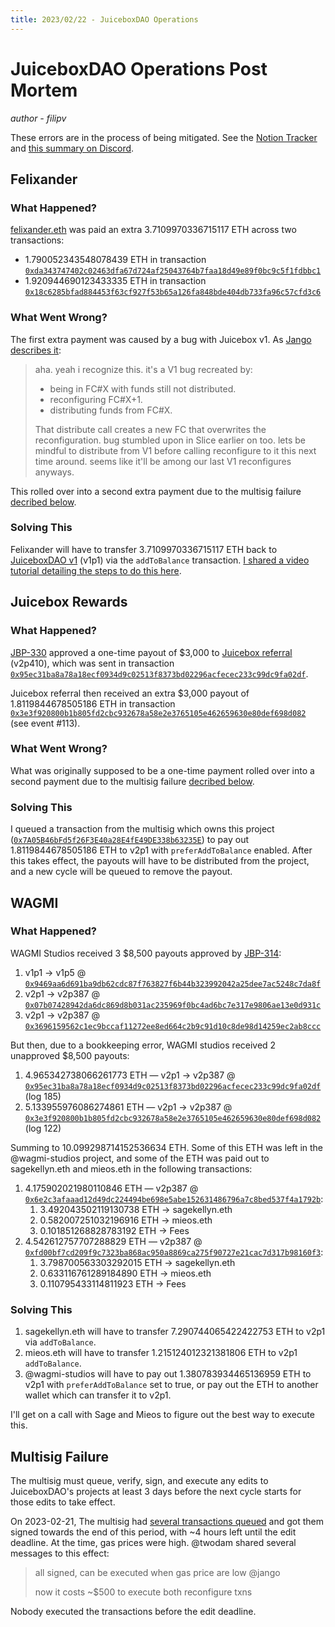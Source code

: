 ```yaml
---
title: 2023/02/22 - JuiceboxDAO Operations
---
```


# JuiceboxDAO Operations Post Mortem

*author - filipv*

These errors are in the process of being mitigated. See the [Notion Tracker](https://juicebox.notion.site/Bookkeeping-Mistake-Fixes-63202c33bb784d2fac645559cf17b84a) and [this summary on Discord](https://discord.com/channels/775859454780244028/915334655144787998/1078077687240863804).

## Felixander

### What Happened?

[felixander.eth](https://etherscan.io/address/0xa8488938161c9afa127e93fef6d3447051588664) was paid an extra 3.7109970336715117 ETH across two transactions:

- 1.790052343548078439 ETH in transaction [`0xda343747402c02463dfa67d724af25043764b7faa18d49e89f0bc9c5f1fdbbc1`](https://etherscan.io/tx/0xda343747402c02463dfa67d724af25043764b7faa18d49e89f0bc9c5f1fdbbc1)
- 1.920944690123433335 ETH in transaction [`0x18c6285bfad884453f63cf927f53b65a126fa848bde404db733fa96c57cfd3c6`](https://etherscan.io/tx/0x18c6285bfad884453f63cf927f53b65a126fa848bde404db733fa96c57cfd3c6)

### What Went Wrong?

The first extra payment was caused by a bug with Juicebox v1. As [Jango describes it](https://discord.com/channels/775859454780244028/915334655144787998/1075044072164691988):

> aha. yeah i recognize this. it's a V1 bug recreated by:
> 
> - being in FC#X with funds still not distributed.
> - reconfiguring FC#X+1.
> - distributing funds from FC#X.
> 
> That distribute call creates a new FC that overwrites the reconfiguration. bug stumbled upon in Slice earlier on too.
> lets be mindful to distribute from V1 before calling reconfigure to it this next time around.
> seems like it'll be among our last V1 reconfigures anyways.

This rolled over into a second extra payment due to the multisig failure [decribed below](#multisig-failure).

### Solving This

Felixander will have to transfer 3.7109970336715117 ETH back to [JuiceboxDAO v1](https://juicebox.money/p/juicebox) (v1p1) via the `addToBalance` transaction. [I shared a video tutorial detailing the steps to do this here](https://discord.com/channels/775859454780244028/915334655144787998/1083878280861585448).

## Juicebox Rewards

### What Happened?

[JBP-330](https://www.jbdao.org/p/330) approved a one-time payout of $3,000 to [Juicebox referral](https://juicebox.money/v2/p/410) (v2p410), which was sent in transaction [`0x95ec31ba8a78a18ecf0934d9c02513f8373bd02296acfecec233c99dc9fa02df`](https://etherscan.io/tx/0x95ec31ba8a78a18ecf0934d9c02513f8373bd02296acfecec233c99dc9fa02df).

Juicebox referral then received an extra $3,000 payout of 1.8119844678505186 ETH in transaction [`0x3e3f920800b1b805fd2cbc932678a58e2e3765105e462659630e80def698d082`](https://etherscan.io/tx/0x3e3f920800b1b805fd2cbc932678a58e2e3765105e462659630e80def698d082) (see event #113).

### What Went Wrong?

What was originally supposed to be a one-time payment rolled over into a second payment due to the multisig failure [decribed below](#multisig-failure).

### Solving This

I queued a transaction from the multisig which owns this project ([`0x7A05B46bFd5f26F3E40a28E4fE49DE338b63235E`](https://etherscan.io/address/0x7A05B46bFd5f26F3E40a28E4fE49DE338b63235E)) to pay out 1.8119844678505186 ETH to v2p1 with `preferAddToBalance` enabled. After this takes effect, the payouts will have to be distributed from the project, and a new cycle will be queued to remove the payout.

## WAGMI

### What Happened?

WAGMI Studios received 3 $8,500 payouts approved by [JBP-314](https://www.jbdao.org/p/314):

1. v1p1 -> v1p5 @ [`0x9469aa6d691ba9db62cdc87f763827f6b44b323992042a25dee7ac5248c7da8f`](https://etherscan.io/tx/0x9469aa6d691ba9db62cdc87f763827f6b44b323992042a25dee7ac5248c7da8f)
2. v2p1 -> v2p387 @ [`0x07b07428942da6dc869d8b031ac235969f0bc4ad6bc7e317e9806ae13e0d931c`](https://etherscan.io/tx/0x07b07428942da6dc869d8b031ac235969f0bc4ad6bc7e317e9806ae13e0d931c)
3. v2p1 -> v2p387 @ [`0x3696159562c1ec9bccaf11272ee8ed664c2b9c91d10c8de98d14259ec2ab8ccc`](https://etherscan.io/tx/0x3696159562c1ec9bccaf11272ee8ed664c2b9c91d10c8de98d14259ec2ab8ccc)

But then, due to a bookkeeping error, WAGMI studios received 2 unapproved $8,500 payouts:

1. 4.965342738066261773 ETH — v2p1 -> v2p387 @ [`0x95ec31ba8a78a18ecf0934d9c02513f8373bd02296acfecec233c99dc9fa02df`](https://etherscan.io/tx/0x95ec31ba8a78a18ecf0934d9c02513f8373bd02296acfecec233c99dc9fa02df) (log 185)
2. 5.133955976086274861 ETH — v2p1 -> v2p387 @ [`0x3e3f920800b1b805fd2cbc932678a58e2e3765105e462659630e80def698d082`](https://etherscan.io/tx/0x3e3f920800b1b805fd2cbc932678a58e2e3765105e462659630e80def698d082) (log 122)

Summing to 10.099298714152536634 ETH. Some of this ETH was left in the @wagmi-studios project, and some of the ETH was paid out to sagekellyn.eth and mieos.eth in the following transactions:

1. 4.175902021980110846 ETH — v2p387 @ [`0x6e2c3afaaad12d49dc224494be698e5abe152631486796a7c8bed537f4a1792b`](https://etherscan.io/tx/0x6e2c3afaaad12d49dc224494be698e5abe152631486796a7c8bed537f4a1792b):
	1. 3.492043502119130738 ETH -> sagekellyn.eth
	2. 0.582007251032196916 ETH -> mieos.eth
	3. 0.101851268828783192 ETH -> Fees
2. 4.542612757707288829 ETH — v2p387 @ [`0xfd00bf7cd209f9c7323ba868ac950a8869ca275f90727e21cac7d317b98160f3`](https://etherscan.io/tx/0xfd00bf7cd209f9c7323ba868ac950a8869ca275f90727e21cac7d317b98160f3):
	1. 3.798700563303292015 ETH -> sagekellyn.eth
	2. 0.633116761289184890 ETH -> mieos.eth
	3. 0.110795433114811923 ETH -> Fees

### Solving This

1. sagekellyn.eth will have to transfer 7.290744065422422753 ETH to v2p1 via `addToBalance`.
2. mieos.eth will have to transfer 1.215124012321381806 ETH to v2p1 `addToBalance`.
3. @wagmi-studios will have to pay out 1.380783934465136959 ETH to v2p1 with `preferAddToBalance` set to true, or pay out the ETH to another wallet which can transfer it to v2p1.

I'll get on a call with Sage and Mieos to figure out the best way to execute this.

## Multisig Failure

The multisig must queue, verify, sign, and execute any edits to JuiceboxDAO's projects at least 3 days before the next cycle starts for those edits to take effect.

On 2023-02-21, The multisig had [several transactions queued](https://discord.com/channels/775859454780244028/881204325374906388/1077729195305738301) and got them signed towards the end of this period, with ~4 hours left until the edit deadline. At the time, gas prices were high. @twodam shared several messages to this effect:

> all signed, can be executed when gas price are low @jango 
> 
> now it costs ~$500 to execute both reconfigure txns

Nobody executed the transactions before the edit deadline.
